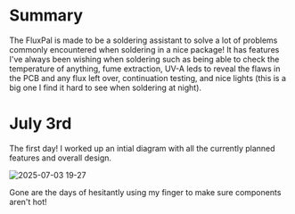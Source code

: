 <h1>Summary</h1>
The FluxPal is made to be a soldering assistant to solve a lot of problems commonly encountered when soldering in a nice package! It has features I've always been wishing when soldering such as being able to check the temperature of anything, fume extraction, UV-A leds to reveal the flaws in the PCB and any flux left over, continuation testing, and nice lights (this is a big one I find it hard to see when soldering at night).

<h1>July 3rd</h1>

The first day! I worked up an intial diagram with all the currently planned features and overall design. 

![2025-07-03 19-27](https://github.com/user-attachments/assets/78b04b8f-4215-4529-976d-e8db5431b451)


Gone are the days of hesitantly using my finger to make sure components aren't hot! 
